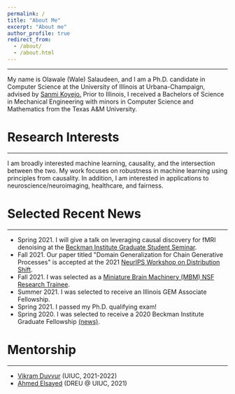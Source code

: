 ```yaml
---
permalink: /
title: "About Me"
excerpt: "About me"
author_profile: true
redirect_from: 
  - /about/
  - /about.html
---
```


---
My name is Olawale (Wale) Salaudeen, and I am a Ph.D. candidate in Computer Science at the University of Illinois at Urbana-Champaign, advised by <a href="http://sanmi.cs.illinois.edu/" target="_blank">Sanmi Koyejo.</a> Prior to Illinois, I received a Bachelors of Science in Mechanical Engineering with minors in Computer Science and Mathematics from the Texas A&M University.

# Research Interests
---
I am broadly interested machine learning, causality, and the intersection between the two. My work focuses on robustness in machine learning using principles from causality. In addition, I am interested in applications to neuroscience/neuroimaging, healthcare, and fairness.

# Selected Recent News
---
* Spring 2021. I will give a talk on leveraging causal discovery for fMRI denoising at the [Beckman Institute Graduate Student Seminar](https://beckman.illinois.edu/visit/events-at-beckman/graduate-student-seminar).
* Fall 2021. Our paper titled "Domain Generalization for Chain Generative Processes" is
 accepted at the 2021 [NeurIPS Workshop on Distribution
 Shift](https://sites.google.com/view/distshift2021).
* Fall 2021. I was selected as a [Miniature Brain Machinery
 (MBM) NSF Research Trainee](https://minibrain.beckman.illinois.edu/).
* Summer 2021. I was selected to receive an Illinois GEM
Associate Fellowship.
* Spring 2021. I passed my Ph.D. qualifying exam!
* Spring 2020. I was selected to receive a 2020 Beckman Institute Graduate
Fellowship
[(news)](https://beckman.illinois.edu/about/news/article/2020/05/08/seven-named-2020-beckman-institute-graduate-fellows?fbclid=IwAR1XYI8PpzFLfAsAmQdurMZrywwTyHtTuhpkI3ZlaNUQPNcrY00SZJH0muU).

# Mentorship
---
* [Vikram Duvvur](https://www.linkedin.com/in/vikram-duvvur/) (UIUC, 2021-2022)
* [Ahmed Elsayed](https://www.linkedin.com/in/elsayeaa-2023/) (DREU @ UIUC, 2021)
